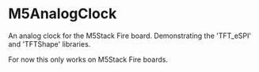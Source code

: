 # M5AnalogClock
An analog clock for the M5Stack Fire board. Demonstrating the 'TFT_eSPI' and 'TFTShape' libraries.

For now this only works on M5Stack Fire boards.
